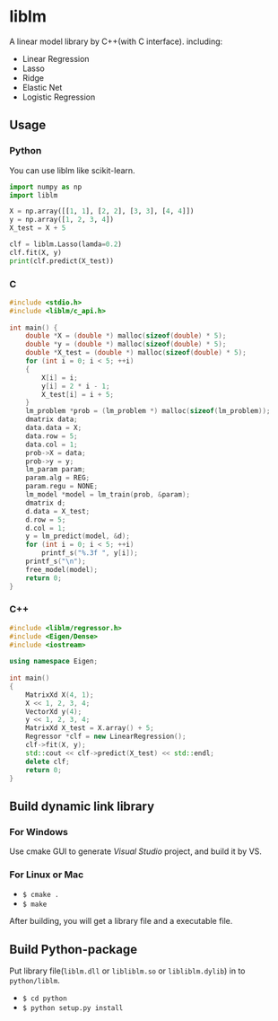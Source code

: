 # liblm
A linear model library by C++(with C interface).
including:
* Linear Regression
* Lasso
* Ridge
* Elastic Net
* Logistic Regression
## Usage
### Python
You can use liblm like scikit-learn.
```python
import numpy as np
import liblm

X = np.array([[1, 1], [2, 2], [3, 3], [4, 4]])
y = np.array([1, 2, 3, 4])
X_test = X + 5

clf = liblm.Lasso(lamda=0.2)
clf.fit(X, y)
print(clf.predict(X_test))
```
### C
```c
#include <stdio.h>
#include <liblm/c_api.h>
  
int main() {
    double *X = (double *) malloc(sizeof(double) * 5);
    double *y = (double *) malloc(sizeof(double) * 5);
    double *X_test = (double *) malloc(sizeof(double) * 5);
    for (int i = 0; i < 5; ++i) 
    {
        X[i] = i;
        y[i] = 2 * i - 1;
        X_test[i] = i + 5;
    }
    lm_problem *prob = (lm_problem *) malloc(sizeof(lm_problem));
    dmatrix data;
    data.data = X;
    data.row = 5;
    data.col = 1;
    prob->X = data;
    prob->y = y;
    lm_param param;
    param.alg = REG;
    param.regu = NONE;
    lm_model *model = lm_train(prob, &param);
    dmatrix d;
    d.data = X_test;
    d.row = 5;
    d.col = 1;
    y = lm_predict(model, &d);
    for (int i = 0; i < 5; ++i)
        printf_s("%.3f ", y[i]);
    printf_s("\n");
    free_model(model);
    return 0;
}

```

### C++
```c++
#include <liblm/regressor.h>
#include <Eigen/Dense>
#include <iostream>
  
using namespace Eigen;
  
int main()
{
    MatrixXd X(4, 1);
    X << 1, 2, 3, 4;
    VectorXd y(4);
    y << 1, 2, 3, 4;
    MatrixXd X_test = X.array() + 5;
    Regressor *clf = new LinearRegression();
    clf->fit(X, y);
    std::cout << clf->predict(X_test) << std::endl;
    delete clf;
    return 0;
}
```
## Build dynamic link library
### For Windows
Use cmake GUI to generate *Visual Studio* project, and build it by VS.
### For Linux or Mac
* `$ cmake .`
* `$ make`

After building, you will get a library file and a executable file.

## Build Python-package
Put library file(`liblm.dll` or `libliblm.so` or `libliblm.dylib`) in to `python/liblm`.  
* `$ cd python`
* `$ python setup.py install`